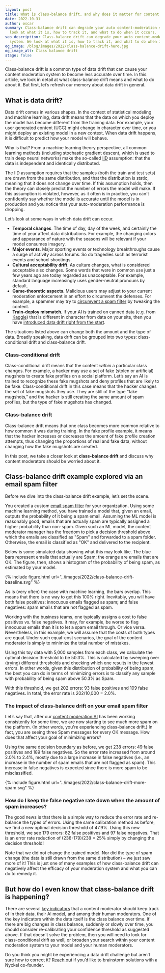 ```yaml
---
layout: post
title: What is class-balance drift, and why does it matter for content moderation?
date: 2022-10-31
author: oscar
summary: Class-balance drift can degrade your auto content-moderation system. We
  look at what it is, how to track it, and what to do when it occurs.
seo_description: Class-balance drift can degrade your auto content-moderation
  system. We look at what it is, how to track it, and what to do when it occurs.
og_image: /blog/images/2022/class-balance-drift-hero.jpg
og_image_alt: Class balance drift
stage: false
---
```


Class-balance drift is a common type of data drift that can cause your content moderation system to become less accurate over time. In this article, we look in detail at what class-balance drift means and what to do about it. But first, let’s refresh our memory about data drift in general.

## What is data drift?

Data drift comes in various shapes. In the context of statistical modeling and machine learning, data drift means that the data on which you deploy the model has become different from the training data. For example, your user generated content (UGC) might change in character over time, or you might deploy an existing model in a new context. When data drift happens, it is difficult to predict how your model will behave.

Why is that? From a machine learning theory perspective, all common learning methods (including stochastic gradient descent, which is used to train deep neural networks) make the so-called [IID](https://en.wikipedia.org/wiki/Independent_and_identically_distributed_random_variables) assumption: that the data is independent and identically distributed.

The IID assumption requires that the samples (both the train and test sets) are drawn from the same distribution, and that the distribution is static, meaning that it does not change over time. If this assumption holds, then the theory can closely predict the number of errors the model will make. If this assumption is violated, however, as it often is in practice, you can't confidently say whether the model is accurate until the model is in production and you notice that your auto-moderation performance is dropping.

Let’s look at some ways in which data drift can occur.

* **Temporal changes**. The time of day, day of the week, and certainly the time of year affect data distributions. For example, the changing colors and appearance of nature with the seasons will be relevant if your model consumes imagery.
* **Major events**. Major sporting events or technology breakthroughs cause a surge of activity across forums. So do tragedies such as terrorist events and school shootings.
* **Cultural acceptability drift**. As culture changes, what is considered acceptable also changes. Some words that were in common use just a few years ago are today regarded as unacceptable. For example, standard language increasingly uses gender-neutral pronouns by default.
* **Game-theoretic aspects**. Malicious users may adjust to your current moderation enforcement in an effort to circumvent the defenses. For example, a spammer may try to [circumvent a spam filter](https://www.nyckel.com/blog/whac-a-spammer-how-to-deal-with-bots/) by tweaking the content.
* **Train-deploy mismatch**. If your AI is trained on canned data (e.g. from [Kaggle](https://www.kaggle.com/)) that is different in character from data on your site, then you have [introduced data drift right from the start](https://www.nyckel.com/blog/ai-content-moderation-best-practices/).

The situations listed above can change both the amount and the type of data. Broadly speaking, data drift can be grouped into two types: class-conditional drift and class-balance drift.

### Class-conditional drift

Class-conditional drift means that the content *within* a particular class changes. For example, a hacker may use a set of fake (stolen or artificial) mugshots to create fake profiles on a social platform. Let’s say an AI is trained to recognize these fake mugshots and deny profiles that are likely to be fake. Class-conditional drift in this case means that the hacker changes the set of fake mugshots they use. They are still of the type “fake mugshots,” and the hacker is still creating the same amount of spam profiles, but the type of fake mugshots has changed.

### Class-balance drift

Class-balance drift means that one class becomes more common relative to how common it was during training. In the fake profile example, it means that the hacker increases or decreases the amount of fake profile creation attempts, thus changing the proportions of real and fake data, without changing how the fake mugshots are created.

In this post, we take a closer look at **class-balance drift** and discuss why content moderators should be worried about it.

## Class-balance drift example explored via an email spam filter

Before we dive into the class-balance drift example, let’s set the scene.

You created a custom [email spam filter](https://www.nyckel.com/blog/custom-ai-assisted-content-moderation-pipeline/) for your organization. Using some machine learning method, you have trained a model that, given an email, outputs the probability of it being a spam email. Assuming the ML model is reasonably good, emails that are actually spam are typically assigned a higher probability than non-spam. Given such an ML model, the content moderator manager has the freedom to pick a decision threshold above which the emails are classified as "Spam" and forwarded to a spam folder. Otherwise, the email is classified as "OK" and delivered to the recipient.

Below is some simulated data showing what this may look like. The blue bars represent emails that actually are Spam; the orange are emails that are OK. The figure, then, shows a histogram of the probability of being spam, as estimated by your model.

{% include figure.html url="../images/2022/class-balance-drift-baseline.svg" %}

As is (very often) the case with machine learning, the bars overlap. This means that there is no way to get this 100% right. Inevitably, you will have both false positives: innocuous emails flagged as spam; and false negatives: spam emails that are not flagged as spam.

Working with the business teams, one typically assigns a cost to false positives vs. false negatives. It may, for example, be worse to flag innocuous emails than it is to let a spam email through. Or vice versa. Nevertheless, in this example, we will assume that the costs of both types are equal. Under such equal-cost scenarios, the goal of the content moderator is simply to minimize the total number of mistakes.

Using this toy data with 5,000 samples from each class, we calculate the optimal decision threshold to be 50.3%. This is calculated by sweeping over (trying) different thresholds and checking which one results in the fewest errors. In other words, given this distribution of probability of being spam, the best you can do in terms of minimizing errors is to classify any sample with probability of being spam above 50.3% as Spam.

With this threshold, we get 202 errors: 93 false positives and 109 false negatives. In total, the error rate is 202/10,000&nbsp;=&nbsp;2.0%.

### The impact of class-balance drift on your email spam filter

Let’s say that, after our [content moderation AI](https://www.nyckel.com/blog/ai-content-moderation-best-practices/) has been working consistently for some time, we are now starting to see much more spam on the platform. (In other words, you're experiencing class-balance drift.) In fact, you are seeing three Spam messages for every OK message. How does that affect your goal of minimizing errors?

Using the same decision boundary as before, we get 238 errors: 49 false positives and 189 false negatives. So the error rate increased from around 2.0% to 2.4%, mostly due to a large increase in false negatives (i.e., an increase in the number of spam emails that are not flagged as spam). This increase in false negatives is expected since there is more spam to be misclassified.

{% include figure.html url="../images/2022/class-balance-drift-more-spam.svg" %}

### How do I keep the false negative rate down when the amount of spam increases?

The good news is that there is a simple way to reduce the error rate and re-balance the types of errors. Using the same calibration method as before, we find a new optimal decision threshold of 47.9%. Using this new threshold, we see 179 errors: 82 false positives and 97 false negatives. That is an error rate reduction of (238-179)/238&nbsp;=&nbsp;25% simply by changing the decision threshold!

Note that we did not change the trained model. Nor did the type of spam change (the data is still drawn from the same distribution) – we just saw more of it! This is just one of many examples of how class-balance drift can negatively affect the efficacy of your moderation system and what you can do to remedy it.

## But how do I even know that class-balance drift is happening?

There are several [key indicators](https://www.nyckel.com/blog/ai-content-moderation-best-practices/) that a content moderator should keep track of in their data, their AI model, and among their human moderators. One of the key indicators within the data itself is the class balance over time. If there are big changes in class balance, suddenly or slowly over time, you should consider re-calibrating your confidence threshold as suggested above. If that doesn’t solve the problem, then you will need to look for class-conditional drift as well, or broaden your search within your content moderation system to your model and your human moderators.

Do you think you might be experiencing a data drift challenge but aren’t sure how to correct it? [Reach out](mailto:feedback@nyckel.com) if you’d like to brainstorm solutions with a Nyckel co-founder.
